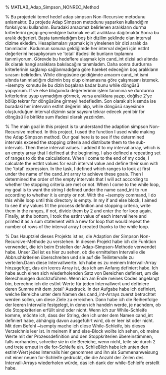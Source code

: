 % MATLAB_Adap_Simpson_NONREC_Method



% Bu projedeki temel hedef adap simpson Non-Recursive metodunu anlamaktır. Bu projede Adap Simpson metodunu yaparken kullandığım fonksiyonu kullandım. Buradaki amacımız belirlenen aralıkların durma kriterlerini geçip geçmediğine bakmak ve alt aralıklara dağıtmaktır.Sonra bu aralık değerleri. Başta tanımladığım boş bir dizilim şeklinde olan interval dizime ekledim. Hesaplamaları yapmak için yinelenen bir dizi aralık da tanımladım. Kodumun sonuna geldiğimde her interval değeri için estInt değerlerini hesaplıyorum ve 'total' ifadesi ile bunların toplamını tanımlıyorum. Görevde bu hedeflere ulaşmak için cand_int dizisi adı altında ilk olarak hangi aralıklara bakılacağını tanımladım. Daha sonra durdurma kriterlerinin sağlanıp sağlanmadığına göre hareket edeceğim boş aralıkların sırasını belirledim. While döngüsüne geldiğimde amacım cand_int ismi altında tanımladığım dizimin boş olup olmamasına göre çalışmasını istemek. ~isempty komutu ile bu dizin boşalana kadar bunu while döngüsü yapıyorum. If ve else bloğumda değerlerimin işlem tanımına ve durdurma kriterlerine uyup uymadığını görmek, varsa aralıklara yazıp, değilse 2'ye bölüp tekrar for döngüsüne girmeyi hedefledim. Son olarak alt kısımda ise buradaki her intervalin estInt değerini alıp, while döngüsü sayesinde oluşturduğum interval dizimin satır sayısını tekrar edecek yeni bir for döngüsü ile birlikte sum ifadesi olarak yazdırdım.



% The main goal in this project is to understand the adaption simpson Non-Recursive method. In this project, I used the function I used while making the Adap Simpson method. Our goal here is to see if the determined intervals exceed the stopping criteria and distribute them to the sub-intervals. Then these interval values. I added it to my interval array, which is an empty array that I defined at the beginning. I also defined a repeating set of ranges to do the calculations. When I come to the end of my code, I calculate the estInt values for each interval value and define their sum with the 'total' expression. In the task, I defined which ranges to look at first under the name of the cand_int array to achieve these goals. Then I determined the order of the empty intervals that I will act according to whether the stopping criteria are met or not. When I come to the while loop, my goal is to want the string I defined under the name cand_int to run according to whether it is empty or not. With the ~isempty command, I do this while loop until this directory is empty. In my if and else block, I aimed to see if my values fit the process definition and stopping criteria, write them in the ranges, if not, divide them by 2 and enter the for loop again. Finally, at the bottom, I took the estInt value of each interval here and printed it as a sum statement with a new for loop that would repeat the number of rows of the interval array I created thanks to the while loop.


% Das Hauptziel dieses Projekts ist es, die Adaption der Simpson Non-Recursive-Methode zu verstehen. In diesem Projekt habe ich die Funktion verwendet, die ich beim Erstellen der Adap-Simpson-Methode verwendet habe. Unser Ziel ist es hier zu sehen, ob die ermittelten Intervalle die Abbruchkriterien überschreiten und sie auf die Teilintervalle zu verteilen.Dann diese Intervallwerte. Ich habe es zu meinem Intervall-Array hinzugefügt, das ein leeres Array ist, das ich am Anfang definiert habe. Ich habe auch einen sich wiederholenden Satz von Bereichen definiert, um die Berechnungen durchzuführen. Wenn ich am Ende meines Codes angelangt bin, berechne ich die estInt-Werte für jeden Intervallwert und definiere deren Summe mit dem ‚total‘-Ausdruck. In der Aufgabe habe ich definiert, welche Bereiche unter dem Namen des cand_int-Arrays zuerst betrachtet werden sollen, um diese Ziele zu erreichen. Dann habe ich die Reihenfolge der leeren Intervalle festgelegt, in denen ich handeln werde, je nachdem, ob die Stoppkriterien erfüllt sind oder nicht. Wenn ich zur While-Schleife komme, möchte ich, dass der String, den ich unter dem Namen cand_int definiert habe, abhängig davon ausgeführt wird, ob er leer ist oder nicht. Mit dem Befehl ~isempty mache ich diese While-Schleife, bis dieses Verzeichnis leer ist. In meinem if and else-Block wollte ich sehen, ob meine Werte mit der Prozessdefinition und den Stoppkriterien übereinstimmen, falls vorhanden, schreibe sie in die Bereiche, wenn nicht, teile sie durch 2 und trete erneut in die for-Schleife ein. Schließlich habe ich unten den estInt-Wert jedes Intervalls hier genommen und ihn als Summenanweisung mit einer neuen for-Schleife gedruckt, die die Anzahl der Zeilen des Intervall-Arrays wiederholen würde, das ich dank der while-Schleife erstellt habe.


